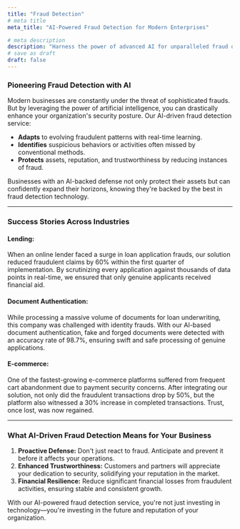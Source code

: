 ```yaml
---
title: "Fraud Detection"
# meta title
meta_title: "AI-Powered Fraud Detection for Modern Enterprises"

# meta description
description: "Harness the power of advanced AI for unparalleled fraud detection. Protect your business, reduce losses, and stay ahead of sophisticated fraudsters."
# save as draft
draft: false
---
```


### Pioneering Fraud Detection with AI

Modern businesses are constantly under the threat of sophisticated frauds. But by leveraging the power of artificial intelligence, you can drastically enhance your organization's security posture. Our AI-driven fraud detection service:

- **Adapts** to evolving fraudulent patterns with real-time learning.
- **Identifies** suspicious behaviors or activities often missed by conventional methods.
- **Protects** assets, reputation, and trustworthiness by reducing instances of fraud.

Businesses with an AI-backed defense not only protect their assets but can confidently expand their horizons, knowing they're backed by the best in fraud detection technology.

---

### Success Stories Across Industries

#### Lending:
When an online lender faced a surge in loan application frauds, our solution reduced fraudulent claims by 60% within the first quarter of implementation. By scrutinizing every application against thousands of data points in real-time, we ensured that only genuine applicants received financial aid.

#### Document Authentication:
While processing a massive volume of documents for loan underwriting, this company was challenged with identity frauds. With our AI-based document authentication, fake and forged documents were detected with an accuracy rate of 98.7%, ensuring swift and safe processing of genuine applications.

#### E-commerce:
One of the fastest-growing e-commerce platforms suffered from frequent cart abandonment due to payment security concerns. After integrating our solution, not only did the fraudulent transactions drop by 50%, but the platform also witnessed a 30% increase in completed transactions. Trust, once lost, was now regained.

---

### What AI-Driven Fraud Detection Means for Your Business

1. **Proactive Defense:** Don't just react to fraud. Anticipate and prevent it before it affects your operations.
2. **Enhanced Trustworthiness:** Customers and partners will appreciate your dedication to security, solidifying your reputation in the market.
3. **Financial Resilience:** Reduce significant financial losses from fraudulent activities, ensuring stable and consistent growth.

With our AI-powered fraud detection service, you're not just investing in technology—you're investing in the future and reputation of your organization.
